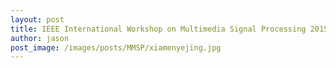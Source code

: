```yaml
---
layout: post
title: IEEE International Workshop on Multimedia Signal Processing 2015
author: jason
post_image: /images/posts/MMSP/xiamenyejing.jpg
---
```


